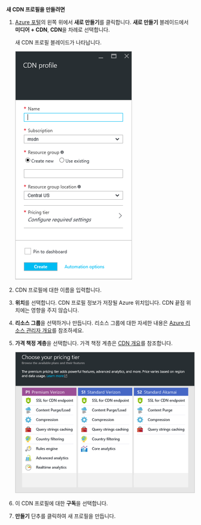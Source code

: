 **새 CDN 프로필을 만들려면**

1. [Azure 포털](https://portal.azure.com)의 왼쪽 위에서 **새로 만들기**를 클릭합니다. **새로 만들기** 블레이드에서 **미디어 + CDN**, **CDN**을 차례로 선택합니다.

    새 CDN 프로필 블레이드가 나타납니다.

    ![새 CDN 프로필](./media/cdn-create-profile/new-cdn-profile-include.png)

2. CDN 프로필에 대한 이름을 입력합니다.

3. **위치**를 선택합니다. CDN 프로필 정보가 저장될 Azure 위치입니다. CDN 끝점 위치에는 영향을 주지 않습니다.

4. **리소스 그룹**을 선택하거나 만듭니다. 리소스 그룹에 대한 자세한 내용은 [Azure 리소스 관리자 개요](resource-group-overview.md#resource-groups)를 참조하세요.

5. **가격 책정 계층**을 선택합니다. 가격 책정 계층은 [CDN 개요](cdn-overview.md#azure-cdn-features)를 참조합니다.
    
    ![CDN 가격 책정 계층 선택](./media/cdn-create-profile/cdn-choose-sku-include.png)

6. 이 CDN 프로필에 대한 **구독**을 선택합니다.

7. **만들기** 단추를 클릭하여 새 프로필을 만듭니다.

<!---HONumber=AcomDC_0706_2016-->